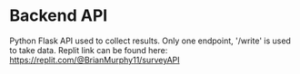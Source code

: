 # Backend API

Python Flask API used to collect results. Only one endpoint, '/write' is used to take data.
Replit link can be found here: https://replit.com/@BrianMurphy11/surveyAPI
